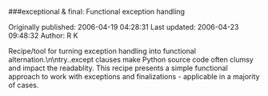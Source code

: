 ###exceptional & final: Functional exception handling

Originally published: 2006-04-19 04:28:31
Last updated: 2006-04-23 09:48:32
Author: R K

Recipe/tool for turning exception handling into functional alternation.\n\ntry..except clauses make Python source code often clumsy and impact the readablity. This recipe presents a simple functional approach to work with exceptions and finalizations - applicable in a majority of cases.